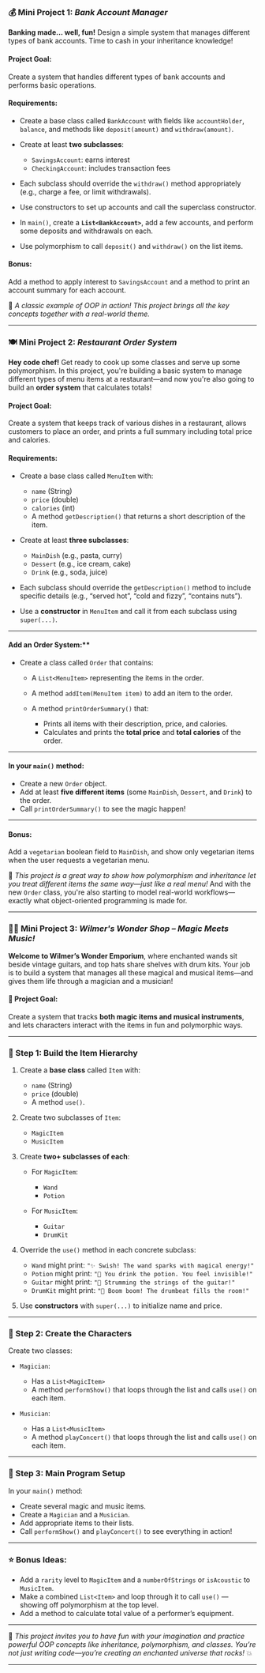 ### 💰 Mini Project 1: *Bank Account Manager*

**Banking made... well, fun!**
Design a simple system that manages different types of bank accounts. Time to cash in your inheritance knowledge!

#### **Project Goal:**

Create a system that handles different types of bank accounts and performs basic operations.

#### **Requirements:**

* Create a base class called `BankAccount` with fields like `accountHolder`, `balance`, and methods like `deposit(amount)` and `withdraw(amount)`.
* Create at least **two subclasses**:

  * `SavingsAccount`: earns interest
  * `CheckingAccount`: includes transaction fees
* Each subclass should override the `withdraw()` method appropriately (e.g., charge a fee, or limit withdrawals).
* Use constructors to set up accounts and call the superclass constructor.
* In `main()`, create a **`List<BankAccount>`**, add a few accounts, and perform some deposits and withdrawals on each.
* Use polymorphism to call `deposit()` and `withdraw()` on the list items.

#### **Bonus:**

Add a method to apply interest to `SavingsAccount` and a method to print an account summary for each account.

🎯 *A classic example of OOP in action! This project brings all the key concepts together with a real-world theme.*

---


### 🍽️ Mini Project 2: *Restaurant Order System*

**Hey code chef!**
Get ready to cook up some classes and serve up some polymorphism. In this project, you're building a basic system to manage different types of menu items at a restaurant—and now you're also going to build an **order system** that calculates totals!

#### **Project Goal:**

Create a system that keeps track of various dishes in a restaurant, allows customers to place an order, and prints a full summary including total price and calories.

#### **Requirements:**

* Create a base class called `MenuItem` with:

  * `name` (String)
  * `price` (double)
  * `calories` (int)
  * A method `getDescription()` that returns a short description of the item.
* Create at least **three subclasses**:

  * `MainDish` (e.g., pasta, curry)
  * `Dessert` (e.g., ice cream, cake)
  * `Drink` (e.g., soda, juice)
* Each subclass should override the `getDescription()` method to include specific details (e.g., “served hot”, “cold and fizzy”, “contains nuts”).
* Use a **constructor** in `MenuItem` and call it from each subclass using `super(...)`.

---

#### Add an Order System:**

* Create a class called `Order` that contains:

  * A `List<MenuItem>` representing the items in the order.
  * A method `addItem(MenuItem item)` to add an item to the order.
  * A method `printOrderSummary()` that:

    * Prints all items with their description, price, and calories.
    * Calculates and prints the **total price** and **total calories** of the order.

---

#### **In your `main()` method:**

* Create a new `Order` object.
* Add at least **five different items** (some `MainDish`, `Dessert`, and `Drink`) to the order.
* Call `printOrderSummary()` to see the magic happen!

---

#### **Bonus:**

Add a `vegetarian` boolean field to `MainDish`, and show only vegetarian items when the user requests a vegetarian menu.

🎯 *This project is a great way to show how polymorphism and inheritance let you treat different items the same way—just like a real menu!* And with the new `Order` class, you're also starting to model real-world workflows—exactly what object-oriented programming is made for.



---

### 🎩🎸 Mini Project 3: *Wilmer's Wonder Shop – Magic Meets Music!*

**Welcome to Wilmer’s Wonder Emporium**, where enchanted wands sit beside vintage guitars, and top hats share shelves with drum kits. Your job is to build a system that manages all these magical and musical items—and gives them life through a magician and a musician!

#### **🎯 Project Goal:**

Create a system that tracks **both magic items and musical instruments**, and lets characters interact with the items in fun and polymorphic ways.

---

### 🧱 Step 1: Build the Item Hierarchy

1. Create a **base class** called `Item` with:

   * `name` (String)
   * `price` (double)
   * A method `use()`.

2. Create two subclasses of `Item`:

   * `MagicItem`
   * `MusicItem`

3. Create **two+ subclasses of each**:

   * For `MagicItem`:

     * `Wand`
     * `Potion`
   * For `MusicItem`:

     * `Guitar`
     * `DrumKit`

4. Override the `use()` method in each concrete subclass:

   * `Wand` might print: `"✨ Swish! The wand sparks with magical energy!"`
   * `Potion` might print: `"💫 You drink the potion. You feel invisible!"`
   * `Guitar` might print: `"🎸 Strumming the strings of the guitar!"`
   * `DrumKit` might print: `"🥁 Boom boom! The drumbeat fills the room!"`

5. Use **constructors** with `super(...)` to initialize name and price.

---

### 🧙 Step 2: Create the Characters

Create two classes:

* `Magician`:

  * Has a `List<MagicItem>`
  * A method `performShow()` that loops through the list and calls `use()` on each item.

* `Musician`:

  * Has a `List<MusicItem>`
  * A method `playConcert()` that loops through the list and calls `use()` on each item.

---

### 🧪 Step 3: Main Program Setup

In your `main()` method:

* Create several magic and music items.
* Create a `Magician` and a `Musician`.
* Add appropriate items to their lists.
* Call `performShow()` and `playConcert()` to see everything in action!

---

### ⭐ Bonus Ideas:

* Add a `rarity` level to `MagicItem` and a `numberOfStrings` or `isAcoustic` to `MusicItem`.
* Make a combined `List<Item>` and loop through it to call `use()` — showing off polymorphism at the top level.
* Add a method to calculate total value of a performer’s equipment.

---

🎯 *This project invites you to have fun with your imagination and practice powerful OOP concepts like inheritance, polymorphism, and classes. You’re not just writing code—you’re creating an enchanted universe that rocks!* 💥

---


